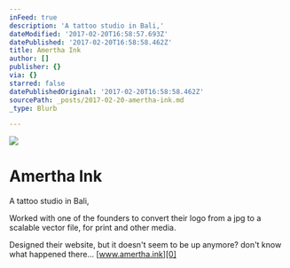 ```yaml
---
inFeed: true
description: 'A tattoo studio in Bali,'
dateModified: '2017-02-20T16:58:57.693Z'
datePublished: '2017-02-20T16:58:58.462Z'
title: Amertha Ink
author: []
publisher: {}
via: {}
starred: false
datePublishedOriginal: '2017-02-20T16:58:58.462Z'
sourcePath: _posts/2017-02-20-amertha-ink.md
_type: Blurb

---
```

![](https://the-grid-user-content.s3-us-west-2.amazonaws.com/9a5b88ac-3cc7-4727-be81-b2245326369e.png)

# Amertha Ink

A tattoo studio in Bali,

Worked with one of the founders to convert their logo from a jpg to a scalable vector file, for print and other media.

Designed their website, but it doesn't seem to be up anymore? don't know what happened there... [www.amertha.ink][0]

[0]: http://www.amertha.ink/ "AMERTHA.INK"